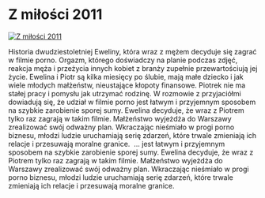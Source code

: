 Z miłości 2011 
=============
[![Z miłości 2011 ](http://vidos.pl/images/player.gif)](http://vidos.pl/z-milosci-2011)

 Historia dwudziestoletniej Eweliny, która wraz z mężem decyduje się zagrać w filmie porno. Orgazm, którego doświadczy na planie podczas zdjęć, reakcja męża i przeżycia innych kobiet z branży zupełnie przewartościują jej życie. Ewelina i Piotr są kilka miesięcy po ślubie, mają małe dziecko i jak wiele młodych małżeństw, nieustające kłopoty finansowe. Piotrek nie ma stałej pracy i pomysłu jak utrzymać rodzinę. W rozmowie z przyjaciółmi dowiadują się, że udział w filmie porno jest łatwym i przyjemnym sposobem na szybkie zarobienie sporej sumy. Ewelina decyduje, że wraz z Piotrem tylko raz zagrają w takim filmie. Małżeństwo wyjeżdża do Warszawy zrealizować swój odważny plan. Wkraczając nieśmiało w progi porno biznesu, młodzi ludzie uruchamiają serię zdarzeń, które trwale zmieniają ich relacje i przesuwają moralne granice.    ... jest łatwym i przyjemnym sposobem na szybkie zarobienie sporej sumy. Ewelina decyduje, że wraz z Piotrem tylko raz zagrają w takim filmie. Małżeństwo wyjeżdża do Warszawy zrealizować swój odważny plan. Wkraczając nieśmiało w progi porno biznesu, młodzi ludzie uruchamiają serię zdarzeń, które trwale zmieniają ich relacje i przesuwają moralne granice. 
